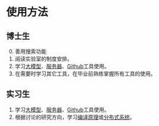 # 使用方法

## 博士生

0. 善用搜索功能
1. 阅读实验室的制度安排。
1. 学习[大模型](tools/llm.md)、[服务器](tools/server.md)、[Github](tools/github.md)工具使用。
1. 在需要时学习其它工具，在毕业前熟练掌握所有工具的使用。

## 实习生

1. 学习[大模型](tools/llm.md)、[服务器](tools/server.md)、[Github](tools/github.md)工具使用。
1. 根据讨论的研究方向，学习[编译原理](https://csdiy.wiki/编译原理/CS143/)或[分布式系统](https://csdiy.wiki/并行与分布式系统/MIT6.824/)。
